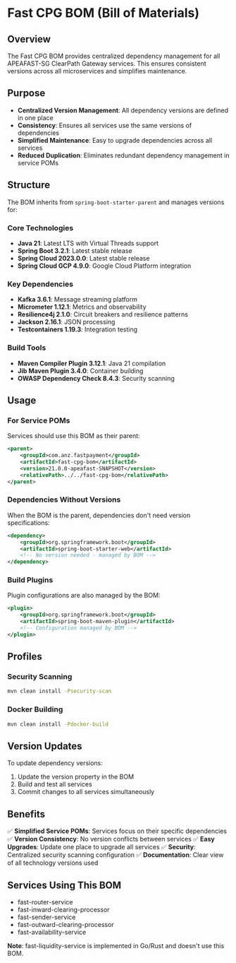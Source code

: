 # Fast CPG BOM (Bill of Materials)

## Overview

The Fast CPG BOM provides centralized dependency management for all APEAFAST-SG ClearPath Gateway services. This ensures consistent versions across all microservices and simplifies maintenance.

## Purpose

- **Centralized Version Management**: All dependency versions are defined in one place
- **Consistency**: Ensures all services use the same versions of dependencies
- **Simplified Maintenance**: Easy to upgrade dependencies across all services
- **Reduced Duplication**: Eliminates redundant dependency management in service POMs

## Structure

The BOM inherits from `spring-boot-starter-parent` and manages versions for:

### Core Technologies
- **Java 21**: Latest LTS with Virtual Threads support
- **Spring Boot 3.2.1**: Latest stable release
- **Spring Cloud 2023.0.0**: Latest stable release
- **Spring Cloud GCP 4.9.0**: Google Cloud Platform integration

### Key Dependencies
- **Kafka 3.6.1**: Message streaming platform
- **Micrometer 1.12.1**: Metrics and observability
- **Resilience4j 2.1.0**: Circuit breakers and resilience patterns
- **Jackson 2.16.1**: JSON processing
- **Testcontainers 1.19.3**: Integration testing

### Build Tools
- **Maven Compiler Plugin 3.12.1**: Java 21 compilation
- **Jib Maven Plugin 3.4.0**: Container building
- **OWASP Dependency Check 8.4.3**: Security scanning

## Usage

### For Service POMs

Services should use this BOM as their parent:

```xml
<parent>
    <groupId>com.anz.fastpayment</groupId>
    <artifactId>fast-cpg-bom</artifactId>
    <version>21.0.0-apeafast-SNAPSHOT</version>
    <relativePath>../../fast-cpg-bom</relativePath>
</parent>
```

### Dependencies Without Versions

When the BOM is the parent, dependencies don't need version specifications:

```xml
<dependency>
    <groupId>org.springframework.boot</groupId>
    <artifactId>spring-boot-starter-web</artifactId>
    <!-- No version needed - managed by BOM -->
</dependency>
```

### Build Plugins

Plugin configurations are also managed by the BOM:

```xml
<plugin>
    <groupId>org.springframework.boot</groupId>
    <artifactId>spring-boot-maven-plugin</artifactId>
    <!-- Configuration managed by BOM -->
</plugin>
```

## Profiles

### Security Scanning
```bash
mvn clean install -Psecurity-scan
```

### Docker Building
```bash
mvn clean install -Pdocker-build
```

## Version Updates

To update dependency versions:

1. Update the version property in the BOM
2. Build and test all services
3. Commit changes to all services simultaneously

## Benefits

✅ **Simplified Service POMs**: Services focus on their specific dependencies
✅ **Version Consistency**: No version conflicts between services
✅ **Easy Upgrades**: Update one place to upgrade all services
✅ **Security**: Centralized security scanning configuration
✅ **Documentation**: Clear view of all technology versions used

## Services Using This BOM

- fast-router-service
- fast-inward-clearing-processor
- fast-sender-service
- fast-outward-clearing-processor
- fast-availability-service

**Note**: fast-liquidity-service is implemented in Go/Rust and doesn't use this BOM.